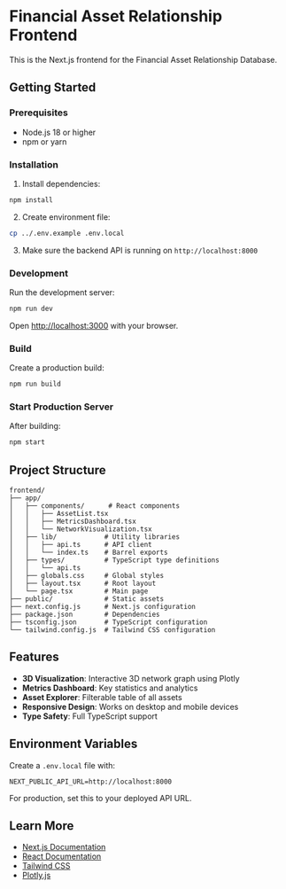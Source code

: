 # Financial Asset Relationship Frontend

This is the Next.js frontend for the Financial Asset Relationship Database.

## Getting Started

### Prerequisites

- Node.js 18 or higher
- npm or yarn

### Installation

1. Install dependencies:
```bash
npm install
```

2. Create environment file:
```bash
cp ../.env.example .env.local
```

3. Make sure the backend API is running on `http://localhost:8000`

### Development

Run the development server:

```bash
npm run dev
```

Open [http://localhost:3000](http://localhost:3000) with your browser.

### Build

Create a production build:

```bash
npm run build
```

### Start Production Server

After building:

```bash
npm start
```

## Project Structure

```
frontend/
├── app/
│   ├── components/      # React components
│   │   ├── AssetList.tsx
│   │   ├── MetricsDashboard.tsx
│   │   └── NetworkVisualization.tsx
│   ├── lib/            # Utility libraries
│   │   ├── api.ts      # API client
│   │   └── index.ts    # Barrel exports
│   ├── types/          # TypeScript type definitions
│   │   └── api.ts
│   ├── globals.css     # Global styles
│   ├── layout.tsx      # Root layout
│   └── page.tsx        # Main page
├── public/             # Static assets
├── next.config.js      # Next.js configuration
├── package.json        # Dependencies
├── tsconfig.json       # TypeScript configuration
└── tailwind.config.js  # Tailwind CSS configuration
```

## Features

- **3D Visualization**: Interactive 3D network graph using Plotly
- **Metrics Dashboard**: Key statistics and analytics
- **Asset Explorer**: Filterable table of all assets
- **Responsive Design**: Works on desktop and mobile devices
- **Type Safety**: Full TypeScript support

## Environment Variables

Create a `.env.local` file with:

```env
NEXT_PUBLIC_API_URL=http://localhost:8000
```

For production, set this to your deployed API URL.

## Learn More

- [Next.js Documentation](https://nextjs.org/docs)
- [React Documentation](https://react.dev/)
- [Tailwind CSS](https://tailwindcss.com/)
- [Plotly.js](https://plotly.com/javascript/)
